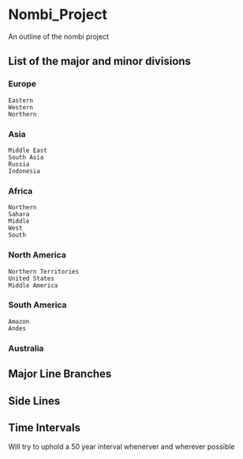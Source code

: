 # Nombi_Project
An outline of the nombi project

## List of the major and minor divisions

  ### Europe
  
    Eastern
    Western
  	Northern
    
  ### Asia
  
    Middle East
    South Asia
    Russia
    Indonesia
    
  ### Africa
  
    Northern
    Sahara
    Middle
    West
    South
    
  ### North America
  
    Northern Territories
    United States
    Middle America
    
  ### South America
  
    Amazon
    Andes
    
  ### Australia

## Major Line Branches

## Side Lines

## Time Intervals

Will try to uphold a 50 year interval whenerver and wherever possible

